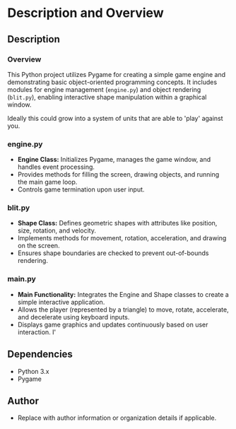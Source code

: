# Description and Overview

## Description

### Overview
This Python project utilizes Pygame for creating a simple game engine and demonstrating basic object-oriented programming concepts. It includes modules for engine management (`engine.py`) and object rendering (`blit.py`), enabling interactive shape manipulation within a graphical window.

Ideally this could grow into a system of units that are able to 'play' against you.

### engine.py
- **Engine Class:** Initializes Pygame, manages the game window, and handles event processing.
- Provides methods for filling the screen, drawing objects, and running the main game loop.
- Controls game termination upon user input.

### blit.py
- **Shape Class:** Defines geometric shapes with attributes like position, size, rotation, and velocity.
- Implements methods for movement, rotation, acceleration, and drawing on the screen.
- Ensures shape boundaries are checked to prevent out-of-bounds rendering.

### main.py
- **Main Functionality:** Integrates the Engine and Shape classes to create a simple interactive application.
- Allows the player (represented by a triangle) to move, rotate, accelerate, and decelerate using keyboard inputs.
- Displays game graphics and updates continuously based on user interaction.
I'
## Dependencies
- Python 3.x
- Pygame

## Author
- Replace with author information or organization details if applicable.
